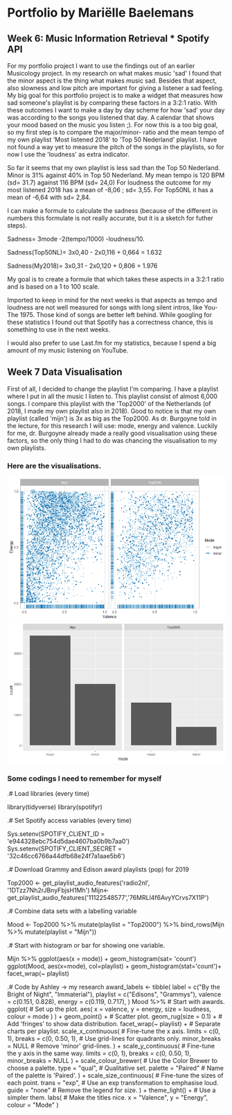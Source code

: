 

# Portfolio by Mariëlle Baelemans
## Week 6: Music Information Retrieval * Spotify API 



For my portfolio project I want to use the findings out of an earlier Musicology project. In my research on what makes music 'sad' I found that the minor aspect is the thing what makes music sad. Besides that aspect, also slowness and low pitch are important for giving a listener a sad feeling. My big goal for this portfolio project is to make a widget that measures how sad someone's playlist is by comparing these factors in a 3:2:1 ratio. With these outcomes I want to make a day by day scheme for how 'sad' your day was according to the songs you listened that day. A calendar that shows your mood based on the music you listen ;). 
For now this is a too big goal, so my first step is to compare the major/minor- ratio and the mean tempo of my own playlist 'Most listened 2018' to 'Top 50 Nederland' playlist.  I have not found a way yet to measure the pitch of the songs in the playlists, so for now I use the 'loudness' as extra indicator. 

So far it seems that my own playlist is less sad than the Top 50 Nederland. 
Minor is 31% against 40% in Top 50 Nederland.
My mean tempo is 120 BPM (sd= 31.7) against 116 BPM (sd= 24,0) 
For loudness the outcome for my most listened 2018 has a mean of -8,06 ; sd= 3,55. For Top50NL it has a mean of -6,64  with sd= 2,84.

I can make a formule to calculate the sadness (because of the different in numbers this formulate is not really accurate, but it is a sketch for futher steps).

Sadness= 3mode -2(tempo/1000) -loudness/10. 

Sadness(Top50NL)= 3x0,40 - 2x0,116 + 0,664 = 1.632

Sadness(My2018)= 3x0,31 - 2x0,120 + 0,806 = 1.976

My goal is to create a formule that which takes these aspects in a 3:2:1 ratio and is based on a 1 to 100 scale. 

Imported to keep in mind for the next weeks is that aspects as tempo and loudness are not well measured for songs with long silent intros, like You- The 1975. Those kind of songs are better left behind. While googling for these statistics I found out that Spotify has a correctness chance, this is something to use in the next weeks. 

I would also prefer to use Last.fm for my statistics, because I spend a big amount of my music listening on YouTube. 

## Week 7 Data Visualisation
First of all, I decided to change the playlist I'm comparing. I have a playlist where I put in all the music I listen to. This playlist consist of almost 6,000 songs. I compare this playlist with the 'Top2000' of the Netherlands (of 2018, I made my own playlist also in 2018). Good to notice is that my own playlist (called 'mijn') is 3x as big as the Top2000. 
As dr. Burgoyne told in the lecture, for this research I will use: mode, energy and valence. Luckily for me, dr. Burgoyne already made a really good visualisation using these factors, so the only thing I had to do was chancing the visualisation to my own playlists. 


 ### Here are the visualisations.
 ![PlaylistVxE](PlaylistVxE.png)
 ![ModeHistogram](modehistogram.jpeg)
 
 ### Some codings I need to remember for myself
.# Load libraries (every time)

library(tidyverse)
library(spotifyr)

.# Set Spotify access variables (every time)

Sys.setenv(SPOTIFY_CLIENT_ID = 'e944328ebc754d5dae4607ba0b9b7aa0')
Sys.setenv(SPOTIFY_CLIENT_SECRET = '32c46cc6766a44dfb68e24f7a1aae5b6')

.# Download Grammy and Edison award playlists (pop) for 2019

Top2000 <- get_playlist_audio_features('radio2nl', '1DTzz7Nh2rJBnyFbjsH1Mh')
Mijn<- get_playlist_audio_features('11122548577','76MRLl4f6AvyYCrvs7X11P')

.# Combine data sets with a labelling variable

Mood <-
  Top2000 %>% mutate(playlist = "Top2000") %>%
  bind_rows(Mijn %>% mutate(playlist = "Mijn"))

.# Start with histogram or bar for showing one variable.

Mijn %>% ggplot(aes(x = mode)) + geom_histogram(sat= 'count')
ggplot(Mood, aes(x=mode), col=playlist) + geom_histogram(stat='count')+
  facet_wrap(~ playlist)


.# Code by Ashley -> my research
award_labels <-
  tibble(
    label = c("By the Bright of Night", "Immaterial"),
    playlist = c("Edisons", "Grammys"),
    valence = c(0.151, 0.828),
    energy = c(0.119, 0.717),
  )
Mood %>%                       # Start with awards.
  ggplot(                      # Set up the plot.
    aes(
      x = valence,
      y = energy,
      size = loudness,
      colour = mode
    )
  ) +
  geom_point() +               # Scatter plot.
  geom_rug(size = 0.1) +       # Add 'fringes' to show data distribution.
  facet_wrap(~ playlist) +     # Separate charts per playlist.
  scale_x_continuous(          # Fine-tune the x axis.
    limits = c(0, 1),
    breaks = c(0, 0.50, 1),  # Use grid-lines for quadrants only.
    minor_breaks = NULL      # Remove 'minor' grid-lines.
  ) +
  scale_y_continuous(          # Fine-tune the y axis in the same way.
    limits = c(0, 1),
    breaks = c(0, 0.50, 1),
    minor_breaks = NULL
  ) +
  scale_colour_brewer(         # Use the Color Brewer to choose a palette.
    type = "qual",           # Qualitative set.
    palette = "Paired"       # Name of the palette is 'Paired'.
  ) +
  scale_size_continuous(       # Fine-tune the sizes of each point.
    trans = "exp",           # Use an exp transformation to emphasise loud.
    guide = "none"           # Remove the legend for size.
  ) +
  theme_light() +              # Use a simpler them.
  labs(                        # Make the titles nice.
    x = "Valence",
    y = "Energy",
    colour = "Mode"
  )
           
           
           
        
           
